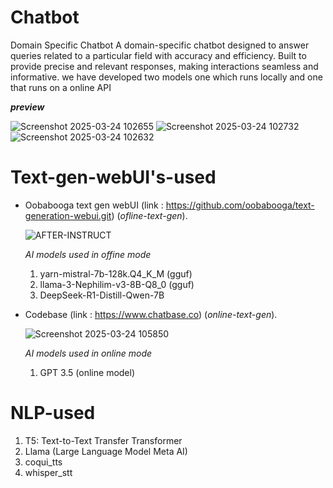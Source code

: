# Chatbot
Domain Specific Chatbot
 A domain-specific chatbot designed to answer queries related to a particular field with accuracy and efficiency. Built to provide precise and relevant responses, making interactions seamless and informative.
we have developed two models one  which runs locally and one that runs on a online API

**_preview_**

![Screenshot 2025-03-24 102655](https://github.com/user-attachments/assets/d61cae06-069d-4774-90ad-78f411b8bf12)
![Screenshot 2025-03-24 102732](https://github.com/user-attachments/assets/f38855b6-a9aa-4900-adb8-5b1ba41fafdc)
![Screenshot 2025-03-24 102632](https://github.com/user-attachments/assets/6f37e419-434f-41a4-b770-0c5e45d0e9c3)
# Text-gen-webUI's-used

* Oobabooga text gen webUI (link : https://github.com/oobabooga/text-generation-webui.git) (_ofline-text-gen_).
  
  ![AFTER-INSTRUCT](https://github.com/user-attachments/assets/24e054f2-0731-40b9-8c07-e1091e7c5e95)

  _AI models used in offine mode_
  1) yarn-mistral-7b-128k.Q4_K_M (gguf)
  2) llama-3-Nephilim-v3-8B-Q8_0 (gguf)
  3) DeepSeek-R1-Distill-Qwen-7B
  
* Codebase (link : https://www.chatbase.co) (_online-text-gen_).
  
  ![Screenshot 2025-03-24 105850](https://github.com/user-attachments/assets/3f9100be-3521-4a5e-9e3e-7729ec96b377)

  _AI models used in online mode_
  1) GPT 3.5 (online model)

 # NLP-used
  1) T5: Text-to-Text Transfer Transformer
  2) Llama (Large Language Model Meta AI)
  3) coqui_tts
  4) whisper_stt
